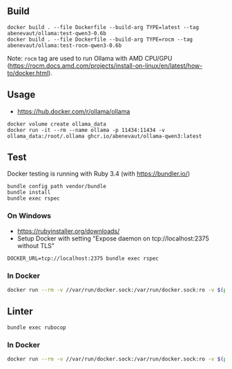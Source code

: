 ## Build

```shell
docker build . --file Dockerfile --build-arg TYPE=latest --tag abenevaut/ollama:test-qwen3-0.6b
docker build . --file Dockerfile --build-arg TYPE=rocm --tag abenevaut/ollama:test-rocm-qwen3-0.6b
```

Note: `rocm` tag are used to run Ollama with AMD CPU/GPU (https://rocm.docs.amd.com/projects/install-on-linux/en/latest/how-to/docker.html).

## Usage

- https://hub.docker.com/r/ollama/ollama

```shell
docker volume create ollama_data
docker run -it --rm --name ollama -p 11434:11434 -v ollama_data:/root/.ollama ghcr.io/abenevaut/ollama-qwen3:latest
```

## Test

Docker testing is running with Ruby 3.4 (with https://bundler.io/)

```shell
bundle config path vendor/bundle
bundle install
bundle exec rspec
```

### On Windows

- https://rubyinstaller.org/downloads/
- Setup Docker with setting "Expose daemon on tcp://localhost:2375 without TLS"

```shell
DOCKER_URL=tcp://localhost:2375 bundle exec rspec
```

### In Docker

```bash
docker run --rm -v //var/run/docker.sock:/var/run/docker.sock:ro -v $(pwd):/app -w /app ruby:3.4 bash -c "bundle config path vendor/bundle && bundle install && bundle exec rspec"
```

## Linter

```shell
bundle exec rubocop
```

### In Docker

```bash
docker run --rm -v //var/run/docker.sock:/var/run/docker.sock:ro -v $(pwd):/app -w /app ruby:3.4 bash -c "bundle config path vendor/bundle && bundle install && bundle exec rubocop"
```
